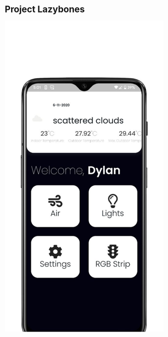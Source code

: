 # Project Lazybones

![alt text](https://github.com/smellycloud/Project-Lazybones/blob/main/Mockups/1.jpeg?raw=true)
